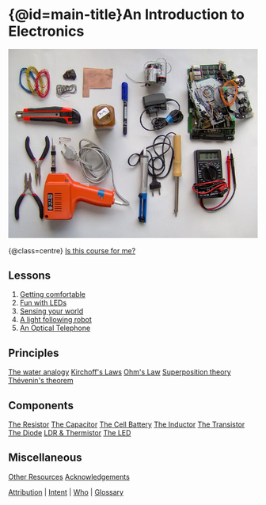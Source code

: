 
{@id=main-title}An Introduction to Electronics
==============================

![Welcome to electronics](../resources/welcome-pic.jpg)



{@class=centre}
[Is this course for me?](target_audience.html)

<!--
{@class=centre}
If you want to get a feel for where this will take you, have a look at the later exercises, such as [building a radio](building_a_radio.html) or [An optical fiber telephone](fiber_telephone.html).
-->

<div class="navbox" id="leftnav">

Lessons
-------

1. [Getting comfortable](lesson1.html)
2. [Fun with LEDs](lesson2.html)
3. [Sensing your world](lesson3.html)
4. [A light following robot](lesson4.html)
5. [An Optical Telephone](lesson5.html)

Principles
----------
[The water analogy](water_analogy.html)
[Kirchoff's Laws](kirchoff.html)
[Ohm's Law](ohm.html)
[Superposition theory](superposition.html)
[Th&eacute;venin's theorem](thevenin.html)
 
</div>




<div class="navbox" id="rightnav">

Components
----------
[The Resistor](resistor.html)
[The Capacitor](capacitor.html)
[The Cell Battery](battery.html)
[The Inductor](inductor.html)
[The Transistor](transistor.html)
[The Diode](diode.html)
[LDR & Thermistor](ldr_thermistor.html)
[The LED](led.html)


Miscellaneous
------------
[Other Resources](resources.html)
[Acknowledgements](acknowledgements.html)

</div>




<div id="endmatter">

[Attribution](attribution.html) | [Intent](intent.html) | [Who](who.html) | [Glossary](glossary.html)

</div>

